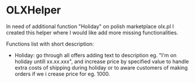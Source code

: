 
# OLXHelper

In need of additional function "Holiday" on polish marketplace olx.pl I created this helper where I would like add more missing functionalities. 

Functions list with short description:
- Holiday: go through all offers adding text to description eg. "I'm on holiday untill xx.xx.xxx", and increase price by specified value to handle extra costs of shipping during holiday or to aware customers of making orders if we i crease price for eg. 1000.

